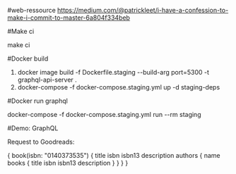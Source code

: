 #web-ressource https://medium.com/@patrickleet/i-have-a-confession-to-make-i-commit-to-master-6a804f334beb

#Make ci

make ci

#Docker build

1) docker image build -f Dockerfile.staging --build-arg port=5300 -t graphql-api-server .
2) docker-compose -f docker-compose.staging.yml up -d staging-deps

#Docker run graphql

docker-compose -f docker-compose.staging.yml run --rm staging

#Demo: GraphQL

Request to Goodreads:

{
  book(isbn: "0140373535") {
    title
    isbn
    isbn13
    description
    authors {
      name
      books {
        title
        isbn
        isbn13
        description
      }
    }
  }
}
